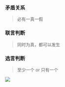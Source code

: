 ### 矛盾关系
> 必有一真一假

### 联言判断
> 同时为真，都可以发生

### 选言判断
> 至少一个 or 只有一个

![](https://i.imgur.com/rxTjbAG.png)